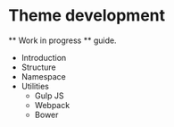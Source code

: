 Theme development
=================

** Work in progress ** guide.

- Introduction
- Structure
- Namespace
- Utilities
    - Gulp JS
    - Webpack
    - Bower
